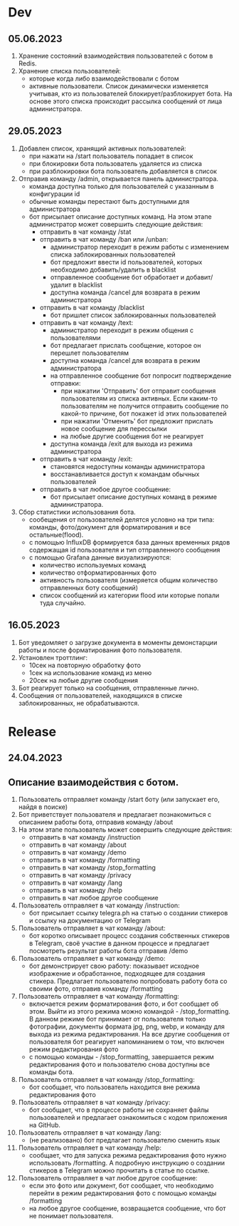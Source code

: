 <h1>Dev</h1>

## 05.06.2023
1. Хранение состояний взаимодействия пользователей с ботом в Redis.
2. Хранение списка пользователей:
   - которые когда либо взаимодействовали с ботом
   - активные пользователи. Список динамически изменяется учитывая, кто из пользователей блокирует/разблокирует бота. На основе этого списка происходит рассылка сообщений от лица администратора.


## 29.05.2023
1. Добавлен список, хранящий активных пользователей:
    - при нажати на /start пользователь попадает в список
    - при блокировки бота пользователь удаляется из списка
    - при разблокировки бота пользователь добавляется в список
2. Отправив команду /admin, открывается панель администратора.
    - команда доступна только для пользователей с указанным в конфигурации id
    - обычные команды перестают быть доступными для администратора
    - бот присылает описание доступных команд. На этом этапе администратор может совершить следующие действия:
      - отправить в чат команду /stat
      - отправить в чат команду /ban или /unban:
        - администратор переходит в режим работы с изменением списка заблокированных пользователей
        - бот предложит ввести id пользователей, которых необходимо добавить/удалить в blacklist
        - отправленное сообщение бот обработает и добавит/удалит в blacklist
        - доступна команда /cancel для возврата в режим администратора
      - отправить в чат команду /blacklist
        - бот пришлет список заблокированных пользователей
      - отправить в чат команду /text:
        - администратор переходит в режим общения с пользователями
        - бот предлагает прислать сообщение, которое он перешлет пользователям
        - доступна команда /cancel для возврата в режим администратора
        - на отправленное сообщение бот попросит подтверждение отправки:
          - при нажатии 'Отправить' бот отправит сообщения пользователям из списка активных. Если каким-то пользователям не получится отправить сообщение по какой-то причине, бот покажет id этих пользователей
          - при нажатии 'Отменить' бот предложит прислать новое сообщение для перессылки
          - на любые другие сообщения бот не реагирует
        - доступна команда /exit для выхода из режима администратора
      - отправить в чат команду /exit:
        - становятся недоступны команды администратора
        - восстанавливается доступ к командам обычных пользователей
      - отправить в чат любое другое сообщение:
        - бот присылает описание доступных команд в режиме администратора.
3. Сбор статистики использования бота.
    - сообещения от пользователей делятся условно на три типа: команды, фото/документ для форматирования и все остальные(flood).
    - с помощью InfluxDB формируется база данных временных рядов содержащая id пользователя и тип отправленного сообщения
    - с помощью Grafana данные визуализируются:
      - количество используемых команд
      - количество отформатированных фото
      - активность пользователя (измеряется общим количество отправленных боту сообщений)
      - список сообщений из категории flood или которые попали туда случайно.


## 16.05.2023
1. Бот уведомляет о загрузке документа в моменты демонстарции работы и после форматирования фото пользователя.
2. Установлен троттлинг:
    - 10сек на повторную обработку фото
    - 1cек на использование команд из меню
    - 20сек на любые другие сообщения
3. Бот реагирует только на сообщения, отправленные лично.
4. Сообщения от пользователей, находящихся в списке заблокированных, не обрабатываются.


<h1>Release</h1>

## 24.04.2023
## Описание взаимодействия с ботом.

1. Пользователь отправляет команду /start боту (или запускает его, найдя в поиске)
2. Бот приветствует пользователя и предлагает познакомиться с описанием работы бота, отправив команду /about
3. На этом этапе пользователь может совершить следующие действия:
    - отправить в чат команду /instruction
    - отправить в чат команду /about
    - отправить в чат команду /demo
    - отправить в чат команду /formatting
    - отправить в чат команду /stop_formatting
    - отправить в чат команду /privacy
    - отправить в чат команду /lang
    - отправить в чат команду /help
    - отправить в чат любое другое сообщение
4. Пользователь отправляет в чат команду /instruction:
    - бот присылает ссылку telegra.ph на статью о создании стикеров и ссылку на документацию от Telegram
5. Пользователь отправляет в чат команду /about:
    - бот коротко описывает процесс создания собственных стикеров в Telegram, своё участие в данном процессе и предлагает посмотреть результат работы бота отправив /demo
6. Пользователь отправляет в чат команду /demo:
    - бот демонстрирует свою работу: показывает исходное изображение и обработанное, подходящее для создания стикера. Предлагает пользователю попробовать работу бота со своими фото, отправив команду /formatting
7. Пользователь отправляет в чат команду /formatting:
    - включается режим форматирования фото, и бот сообщает об этом. Выйти из этого режима можно командой - /stop_formatting. В данном режиме бот принимает от пользователя только фотографии, документы формата jpg, png, webp, и команду для выхода из режима редактирования. На все другие сообщения от пользователя бот реагирует напоминанием о том, что включен режим редактирования фото
    - с помощью команды - /stop_formatting, завершается режим редактирования фото и пользователю снова доступны все команды бота.
8. Пользователь отправляет в чат команду /stop_formatting:
    - бот сообщает, что пользователь находится вне режима редактирования фото
9. Пользователь отправляет в чат команду /privacy:
    - бот сообщает, что в процессе работы не сохраняет файлы пользователей и предлагает ознакомиться с кодом приложения на GitHub.
10. Пользователь отправляет в чат команду /lang:
    - (не реализовано) бот предлагает пользователю сменить язык
11. Пользователь отправляет в чат команду /help:
    - сообщает, что для запуска режима редактирования фото нужно использовать /formatting. А подробную инструкцию о создании стикеров в Telegram можно прочитать в статье по ссылке.
12. Пользователь отправляет в чат любое другое сообщение:
    - если это фото или документ, бот сообщает, что необходимо перейти в режим редактирования фото с помощью команды /formatting
    - на любое другое сообщение, возвращается сообщение, что бот не понимает пользователя.
